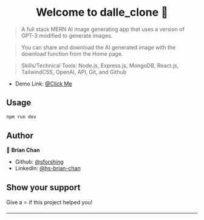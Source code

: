 <h1 align="center">Welcome to dalle_clone 👋</h1>
<p>
</p>

> A full stack MERN AI image generating app that uses a version of GPT-3 modified to generate images. 

> You can share and download the AI generated image with the download function from the Home page.

> Skills/Technical Tools: Node.js, Express.js, MongoDB, React.js, TailwindCSS, OpenAI, API, Git, and Github

* Demo Link: [@Click Me](https://aesthetic-zabaione-c0672e.netlify.app/)

## Usage

```sh
npm run dev
```

## Author

👤 **Brian Chan**

* Github: [@sforshing](https://github.com/sforshing)
* LinkedIn: [@hs-brian-chan](https://linkedin.com/in/hs-brian-chan)

## Show your support

Give a ⭐️ if this project helped you!

***
